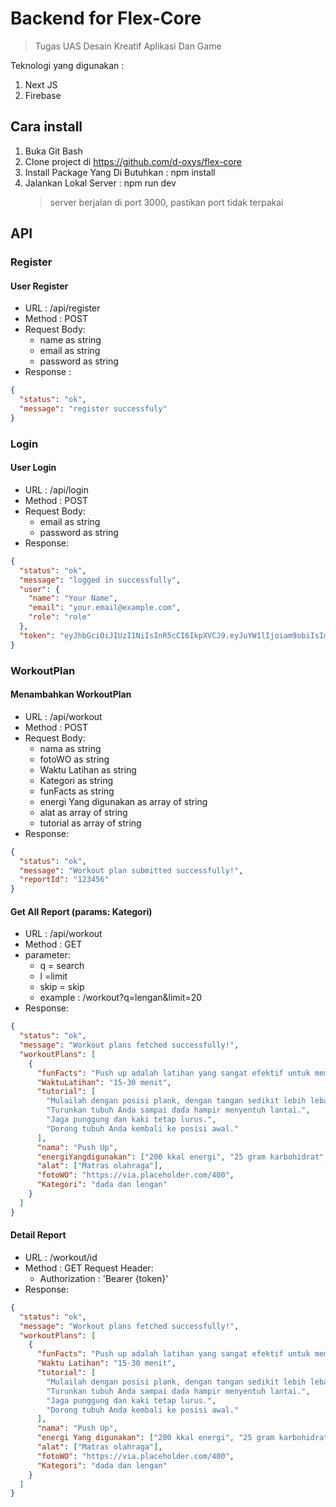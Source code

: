 # Backend for Flex-Core

> Tugas UAS Desain Kreatif Aplikasi Dan Game

Teknologi yang digunakan :

1. Next JS
2. Firebase

## Cara install

1. Buka Git Bash
2. Clone project di https://github.com/d-oxys/flex-core
3. Install Package Yang Di Butuhkan : npm install
4. Jalankan Lokal Server : npm run dev
   > server berjalan di port 3000, pastikan port tidak terpakai

## API

### Register

#### User Register

- URL : /api/register
- Method : POST
- Request Body:
  - name as string
  - email as string
  - password as string
- Response :

```json
{
  "status": "ok",
  "message": "register successfuly"
}
```

### Login

#### User Login

- URL : /api/login
- Method : POST
- Request Body:
  - email as string
  - password as string
- Response:

```json
{
  "status": "ok",
  "message": "logged in successfully",
  "user": {
    "name": "Your Name",
    "email": "your.email@example.com",
    "role": "role"
  },
  "token": "eyJhbGciOiJIUzI1NiIsInR5cCI6IkpXVCJ9.eyJuYW1lIjoiam9obiIsImVtYWlsIjoiam9obmRvZUBnbWFpbC5jb20iLCJyb2xlIjoidXNlciIsImN1c3RvbWVyX2lkIjozLCJpYXQiOjE3MDA2MzQxNDR9.sgoDeu8lNRm_SfoXbb7MkpMEn4ghG0g4Le0GFyN2bn8"
}
```

### WorkoutPlan

#### Menambahkan WorkoutPlan

- URL : /api/workout
- Method : POST
- Request Body:
  - nama as string
  - fotoWO as string
  - Waktu Latihan as string
  - Kategori as string
  - funFacts as string
  - energi Yang digunakan as array of string
  - alat as array of string
  - tutorial as array of string
- Response:

```json
{
  "status": "ok",
  "message": "Workout plan submitted successfully!",
  "reportId": "123456"
}
```

#### Get All Report (params: Kategori)

- URL : /api/workout
- Method : GET
- parameter:
  - q = search
  - l =limit
  - skip = skip
  - example : /workout?q=lengan&limit=20
- Response:

```json
{
  "status": "ok",
  "message": "Workout plans fetched successfully!",
  "workoutPlans": [
    {
      "funFacts": "Push up adalah latihan yang sangat efektif untuk membangun kekuatan otot bagian atas tubuh.",
      "WaktuLatihan": "15-30 menit",
      "tutorial": [
        "Mulailah dengan posisi plank, dengan tangan sedikit lebih lebar dari bahu.",
        "Turunkan tubuh Anda sampai dada hampir menyentuh lantai.",
        "Jaga punggung dan kaki tetap lurus.",
        "Dorong tubuh Anda kembali ke posisi awal."
      ],
      "nama": "Push Up",
      "energiYangdigunakan": ["200 kkal energi", "25 gram karbohidrat", "8 gram lemak", "7 gram protein"],
      "alat": ["Matras olahraga"],
      "fotoWO": "https://via.placeholder.com/400",
      "Kategori": "dada dan lengan"
    }
  ]
}
```

#### Detail Report

- URL : /workout/id
- Method : GET
  Request Header:
  - Authorization : 'Bearer {token}'
- Response:

```json
{
  "status": "ok",
  "message": "Workout plans fetched successfully!",
  "workoutPlans": [
    {
      "funFacts": "Push up adalah latihan yang sangat efektif untuk membangun kekuatan otot bagian atas tubuh.",
      "Waktu Latihan": "15-30 menit",
      "tutorial": [
        "Mulailah dengan posisi plank, dengan tangan sedikit lebih lebar dari bahu.",
        "Turunkan tubuh Anda sampai dada hampir menyentuh lantai.",
        "Jaga punggung dan kaki tetap lurus.",
        "Dorong tubuh Anda kembali ke posisi awal."
      ],
      "nama": "Push Up",
      "energi Yang digunakan": ["200 kkal energi", "25 gram karbohidrat", "8 gram lemak", "7 gram protein"],
      "alat": ["Matras olahraga"],
      "fotoWO": "https://via.placeholder.com/400",
      "Kategori": "dada dan lengan"
    }
  ]
}
```
